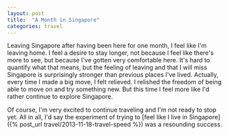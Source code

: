 ```yaml
---
layout: post
title:  "A Month in Singapore"
categories: travel
---
```


Leaving Singapore after having been here for one month, I feel like I'm leaving home. I feel a desire to stay longer, not because I feel like there's more to see, but because I've gotten very comfortable here. It's hard to quantify what that means, but the feeling of leaving and that I will miss Singapore is surprisingly stronger than previous places I've lived. Actually, every time I made a big move, I felt relieved. I relished the freedom of being able to move on and try something new. But this time I feel more like I'd rather continue to explore Singapore.



Of course, I'm very excited to continue traveling and I'm not ready to stop yet. All in all, I'd say the experiment of trying to [feel like I live in Singapore]({% post_url travel/2013-11-18-travel-speed %}) was a resounding success.